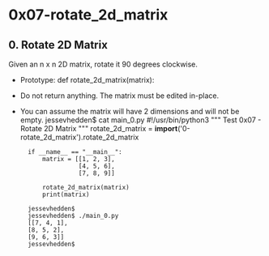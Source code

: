 # 0x07-rotate_2d_matrix

## 0. Rotate 2D Matrix

Given an n x n 2D matrix, rotate it 90 degrees clockwise.

- Prototype: def rotate_2d_matrix(matrix):
- Do not return anything. The matrix must be edited in-place.
- You can assume the matrix will have 2 dimensions and will not be empty.
        jessevhedden$ cat main_0.py
        #!/usr/bin/python3
        """
        Test 0x07 - Rotate 2D Matrix
        """
        rotate_2d_matrix = __import__('0-rotate_2d_matrix').rotate_2d_matrix

        if __name__ == "__main__":
            matrix = [[1, 2, 3],
                      [4, 5, 6],
                      [7, 8, 9]]

            rotate_2d_matrix(matrix)
            print(matrix)

        jessevhedden$
        jessevhedden$ ./main_0.py
        [[7, 4, 1],
        [8, 5, 2],
        [9, 6, 3]]
        jessevhedden$
